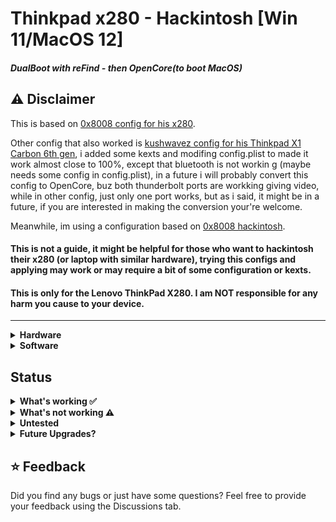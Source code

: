# Thinkpad x280 - Hackintosh [Win 11/MacOS 12]

##### DualBoot with reFind - then OpenCore(to boot MacOS)

## ⚠️ Disclaimer

This is based on [0x8008 config for his x280](https://github.com/0x8008/x280-hackintosh).

Other config that also worked is [kushwavez config for his Thinkpad X1 Carbon 6th gen](https://github.com/kushwavez/lenovo-x1c6-clover-efi), i added some kexts and modifing config.plist to made it work almost close to 100%, except that bluetooth is not workin g (maybe needs some config in config.plist), in a future i will probably convert this config to OpenCore, buz both thunderbolt ports are workking giving video, while in other config, just only one port works, but as i said, it might be in a future, if you are interested in making the conversion your're welcome.

Meanwhile, im using a configuration based on [0x8008 hackintosh](https://github.com/0x8008/x280-hackintosh).

#### This is not a guide, it might be helpful for those who want to hackintosh their x280 (or laptop with similar hardware), trying this configs and applying may work or may require a bit of some configuration or kexts.

#### This is only for the Lenovo ThinkPad X280. I am NOT responsible for any harm you cause to your device.

---

<details><summary><strong>Hardware</strong></summary>

| Component | Description                   |
| --------- | ----------------------------- |
| CPU       | Intel Core i5-8250U           |
| GPU       | Intel UHD Graphics 620        |
| RAM       | 8GB 2400 Mhz                  |
| Wifi / BT | Intel Wireless-AC 8265        |
| Storage   | KXG50ZNV512G TOSHIBA M.2 Nvme |

</details>

<details><summary><strong>Software</strong></summary>

| Component       | Description |
| --------------- | ----------- |
| MacOS Monterrey | 12.6.7      |
| OpenCore        | 0.9.3       |
| reFind          | 0.12.0      |

</details>

## Status

<details>

<summary><strong>What's working ✅</strong></summary>

- [x] Almost everything

</details>

<details>

<summary><strong>What's not working ⚠️</strong></summary>

- [ ] Fingerprint reader `disabled in bios,  not an important missing feature to me`

- [ ] Samsung SSD's `i didnt own one, but almost everyone says , still unstable`

- [ ] Both thunderbolt `i mean, just the thunderbolt of power port works for video and usb hub at the same time, the other port just work for usb hub, but doesnt send video` _BUT with the [kushwavez config for his Thinkpad X1 Carbon 6th gen](https://github.com/kushwavez/lenovo-x1c6-clover-efi), both thunderbolts video works, i dont remember if hub works also in both (obviusly works in one of them), as i said, maybe in a future y covert his clover to OC and dualboot with reFind, for a better and stable experience_

</details>

<details>

<summary><strong>Untested</strong></summary>

- [ ] LTE slot `No device to test. i dont use it`
- [ ] eGPU `i dont know if a gaming box or an aliexpress DIY might work in macOS`

</details>

<details>

<summary><strong>Future Upgrades?</strong></summary>

- [ ] Screen `stock screen is i376x768. upgradable to 1980x1080p`
- [ ] Keyboard `a new one with BL`
- [ ] Battery `this one health is at 53% and 470 cicles`
- [ ] Wifi/BT Card `to BCM94360CS2 need to see if card if compatible`

</details>

## ⭐️ Feedback

Did you find any bugs or just have some questions? Feel free to provide your feedback using the Discussions tab.
